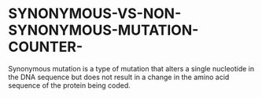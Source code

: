 # SYNONYMOUS-VS-NON-SYNONYMOUS-MUTATION-COUNTER-
Synonymous mutation is a type of mutation that alters a single nucleotide in the DNA sequence but does not result in a change in the amino acid sequence of the protein being coded. 
